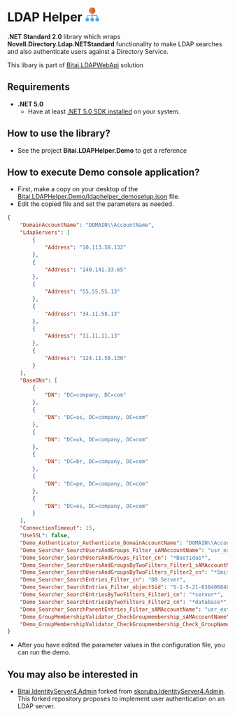# LDAP Helper ![Logo](resources/hierarchy_32.png)

**.NET Standard 2.0** library which wraps  **Novell.Directory.Ldap.NETStandard** functionality to make LDAP searches and also authenticate users against a Directory Service.

This libary is part of [Bitai.LDAPWebApi](https://github.com/bitai-cs/LDAPWebApi) solution 

## Requirements

- **.NET 5.0**
  - Have at least [.NET 5.0 SDK installed](https://dotnet.microsoft.com/en-us/download/dotnet/5.0) on your system.  

## How to use the library?

- See the project **Bitai.LDAPHelper.Demo** to get a reference  

## How to execute Demo console application?

- First, make a copy on your desktop of the  [Bitai.LDAPHelper.Demo/ldaphelper_demosetup.json](src/Bitai.LDAPHelper.Demo/ldaphelper_demosetup.json) file.
- Edit the copied file and set the parameters as needed.
```json
{
    "DomainAccountName": "DOMAIN\\AccountName",
    "LdapServers": [
        {
            "Address": "10.113.58.132"
        },
        {
            "Address": "140.141.33.65"
        },
        {
            "Address": "55.55.55.13"
        },
        {
            "Address": "34.11.58.13"
        },
        {
            "Address": "11.11.11.13"
        },
        {
            "Address": "124.11.58.130"
        }
    ],
    "BaseDNs": [
        {
            "DN": "DC=company, DC=com"
        },
        {
            "DN": "DC=us, DC=company, DC=com"
        },
        {
            "DN": "DC=uk, DC=company, DC=com"
        },
        {
            "DN": "DC=br, DC=company, DC=com"
        },
        {
            "DN": "DC=pe, DC=company, DC=com"
        },
        {
            "DN": "DC=es, DC=company, DC=com"
        }
    ],
    "ConnectionTimeout": 15,
    "UseSSL": false,
    "Demo_Authenticator_Authenticate_DomainAccountName": "DOMAIN\\AccountName",
    "Demo_Searcher_SearchUsersAndGroups_Filter_sAMAccountName": "usr_ext01",
    "Demo_Searcher_SearchUsersAndGroups_Filter_cn": "*Bastidas*",
    "Demo_Searcher_SearchUsersAndGroupsByTwoFilters_Filter1_sAMAccountName": "*smith",
    "Demo_Searcher_SearchUsersAndGroupsByTwoFilters_Filter2_cn": "*Smith*",
    "Demo_Searcher_SearchEntries_Filter_cn": "DB Server",
    "Demo_Searcher_SearchEntries_Filter_objectSid": "S-1-5-21-638406840-1180129177-883519231-179439",
    "Demo_Searcher_SearchEntriesByTwoFilters_Filter1_cn": "*server*",
    "Demo_Searcher_SearchEntriesByTwoFilters_Filter2_cn": "*database*",
    "Demo_Searcher_SearchParentEntries_Filter_sAMAccountName": "usr_ext01",
    "Demo_GroupMembershipValidator_CheckGroupmembership_sAMAccountName": "4439690",
    "Demo_GroupMembershipValidator_CheckGroupmembership_Check_GroupName": "Software Administrators"
}
```
- After you have edited the parameter values in the configuration file, you can run the demo. 

## You may also be interested in

- [Bitai.IdentityServer4.Admin](https://github.com/bitai-cs/IdentityServer4.Admin) forked from [skoruba.IdentityServer4.Admin](https://github.com/skoruba/IdentityServer4.Admin). This forked repository proposes to implement user authentication on an LDAP server.
